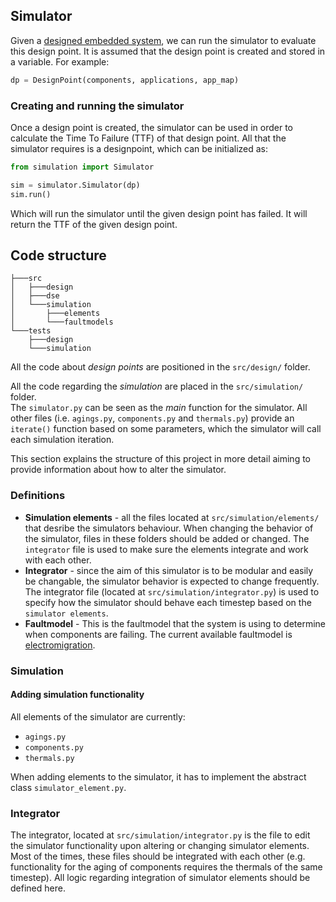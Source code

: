 ## Simulator
Given a [designed embedded system](../design/README.md), we can run the simulator
to evaluate this design point. It is assumed that the design point is
created and stored in a variable. For example:
```python
dp = DesignPoint(components, applications, app_map)
```

### Creating and running the simulator
Once a design point is created, the simulator can be used in order to calculate the Time To Failure (TTF) 
of that design point. All that the simulator requires is a designpoint, which can be initialized as:
```python
from simulation import Simulator

sim = simulator.Simulator(dp)
sim.run()
```
Which will run the simulator until the given design point has failed. It will return the TTF of the given design point.

## Code structure
```
├───src
│   ├───design
│   ├───dse
│   └───simulation
│       ├───elements
│       └───faultmodels
└───tests
    ├───design
    └───simulation
```
All the code about *design points* are positioned in the ```src/design/``` folder.<br>
 
All the code regarding the *simulation* are placed in the ```src/simulation/``` folder.<br>
The ```simulator.py``` can be seen as the *main* function for the simulator. All other files 
(i.e. ```agings.py```, ```components.py``` and ```thermals.py```) provide an ```iterate()``` function
based on some parameters, which the simulator will call each simulation iteration.

This section explains the structure of this project in more detail aiming to provide information
about how to alter the simulator.


### Definitions
- **Simulation elements** - all the files located at ```src/simulation/elements/``` that desribe the
simulators behaviour. When changing the behavior of the simulator, files in these folders should be added or changed. The ```integrator```
file is used to make sure the elements integrate and work with each other.
- **Integrator** - since the aim of this simulator is to be modular and easily be changable, the simulator behavior
is expected to change frequently. The integrator file (located at ```src/simulation/integrator.py```) is used to specify
how the simulator should behave each timestep based on the ```simulator elements```.
- **Faultmodel** - This is the faultmodel that the system is using to determine when components are failing.
The current available faultmodel is [electromigration](https://en.wikipedia.org/wiki/Electromigration).

### Simulation
#### Adding simulation functionality
All elements of the simulator are currently:
- ```agings.py```
- ```components.py```
- ```thermals.py```

When adding elements to the simulator, it has to implement the abstract class ```simulator_element.py```.

### Integrator
The integrator, located at ```src/simulation/integrator.py``` is the file to edit the simulator functionality
upon altering or changing simulator elements. Most of the times, these files should be integrated with each other (e.g.
functionality for the aging of components requires the thermals of the same timestep). All logic regarding integration
of simulator elements should be defined here.
